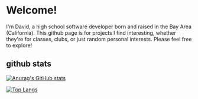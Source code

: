 # Welcome!

I'm David, a high school software developer born and raised in the Bay Area (California). This github page is for projects I find interesting, whether they're for classes, clubs, or just random personal interests. Please feel free to explore!

## github stats

[![Anurag's GitHub stats](https://github-readme-stats.vercel.app/api?username=code49&count_private=true&hide=issues&theme=aura_dark&show_icons=true)](https://github.com/anuraghazra/github-readme-stats)

[![Top Langs](https://github-readme-stats.vercel.app/api/top-langs/?username=code49&theme=aura_dark&&langs_count=5)](https://github.com/anuraghazra/github-readme-stats)
